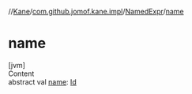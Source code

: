 //[Kane](../../index.md)/[com.github.jomof.kane.impl](../index.md)/[NamedExpr](index.md)/[name](name.md)



# name  
[jvm]  
Content  
abstract val [name](name.md): [Id](../index.md#%5Bcom.github.jomof.kane.impl%2FId%2F%2F%2FPointingToDeclaration%2F%5D%2FClasslikes%2F-1324435526)  



